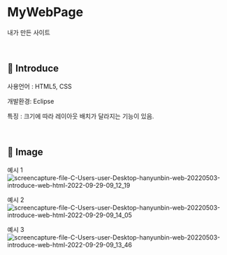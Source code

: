# MyWebPage
내가 만든 사이트

</br>

## :pushpin: Introduce
사용언어 : HTML5, CSS

개발환경: Eclipse

특징 : 크기에 따라 레이아웃 배치가 달라지는 기능이 있음.

</br>

## :pushpin: Image

예시 1 ![screencapture-file-C-Users-user-Desktop-hanyunbin-web-20220503-introduce-web-html-2022-09-29-09_12_19](https://user-images.githubusercontent.com/101459234/192910301-ea1dc0f8-9120-4f11-bb32-aaf68181c79f.png)

예시 2
![screencapture-file-C-Users-user-Desktop-hanyunbin-web-20220503-introduce-web-html-2022-09-29-09_14_05](https://user-images.githubusercontent.com/101459234/192910435-7b2c8b7f-f314-4eab-bcae-319e1bca5532.png)

예시 3
![screencapture-file-C-Users-user-Desktop-hanyunbin-web-20220503-introduce-web-html-2022-09-29-09_13_46](https://user-images.githubusercontent.com/101459234/192910443-cbbf104b-cd56-4efa-b67d-bda33bf87b66.png)
